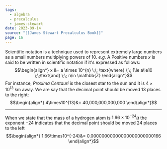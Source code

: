 ```yaml
---
tags:
  - algebra
  - precalculus
  - james-stewart
date: 2023-09-14
source: "[[James Stewart Precalculus Book]]"
page: 16
---
```

Scientific notation is a technique used to represent extremely large numbers as a small numbers multiplying powers of 10. $e.g.$
A Positive numbers $x$ is said to be written in scientific notation if it's expressed as follows:
$$\begin{align*}
x &= a \times 10^{n} \;\; \text{where} \;\; 1\le a\le10 \;\;\text{and} \;\; n\in \mathbb{Z}
\end{align*}$$
For instance, *Proxima Centauri* is the closest star to the sun and it is $4\times10^{13}$ km away. We are say that the decimal point should be moved 13 places to the right:
$$\begin{align*}
 4\times10^{13}&= 40,000,000,000,000
\end{align*}$$

___
When we state that the mass of a hydrogen atom is $1.66\times10^{-24}g$ the exponent $-24$ indicates that the decimal point should be moved 24 places to the left
$$\begin{align*}
1.66\times10^{-24}&= 0.00000000000000000000000166
	\end{align*}$$